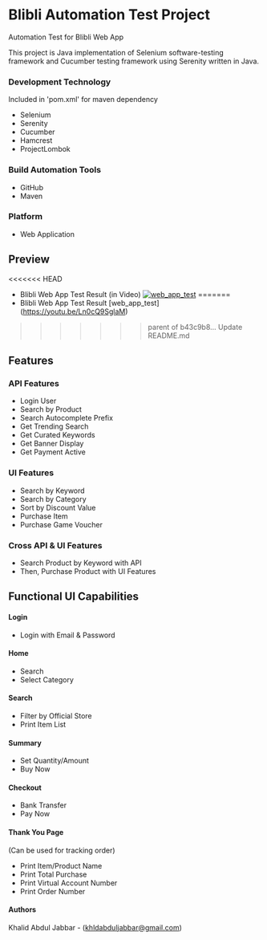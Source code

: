 # Blibli Automation Test Project
Automation Test for Blibli Web App

This project is Java implementation of Selenium software-testing framework and
Cucumber testing framework using Serenity written in Java.

### Development Technology
Included in 'pom.xml' for maven dependency
* Selenium
* Serenity
* Cucumber
* Hamcrest
* ProjectLombok

### Build Automation Tools
* GitHub
* Maven

### Platform
* Web Application

## Preview
<<<<<<< HEAD
* Blibli Web App Test Result (in Video)
[![web_app_test](https://user-images.githubusercontent.com/16284196/75496513-f58ffa00-59f3-11ea-90c2-bc035b382b96.png)](https://youtu.be/Ln0cQ9SglaM)
=======
* Blibli Web App Test Result
[web_app_test] (https://youtu.be/Ln0cQ9SglaM)
>>>>>>> parent of b43c9b8... Update README.md

## Features
### API Features
* Login User
* Search by Product
* Search Autocomplete Prefix
* Get Trending Search
* Get Curated Keywords
* Get Banner Display
* Get Payment Active

### UI Features
* Search by Keyword
* Search by Category
* Sort by Discount Value
* Purchase Item
* Purchase Game Voucher

### Cross API & UI Features
* Search Product by Keyword with API
* Then, Purchase Product with UI Features

## Functional UI Capabilities
#### Login
* Login with Email & Password

#### Home
* Search
* Select Category

#### Search
* Filter by Official Store
* Print Item List

#### Summary
* Set Quantity/Amount
* Buy Now

#### Checkout
* Bank Transfer
* Pay Now

#### Thank You Page
(Can be used for tracking order)
* Print Item/Product Name
* Print Total Purchase
* Print Virtual Account Number
* Print Order Number

#### Authors
Khalid Abdul Jabbar - (khldabduljabbar@gmail.com)
